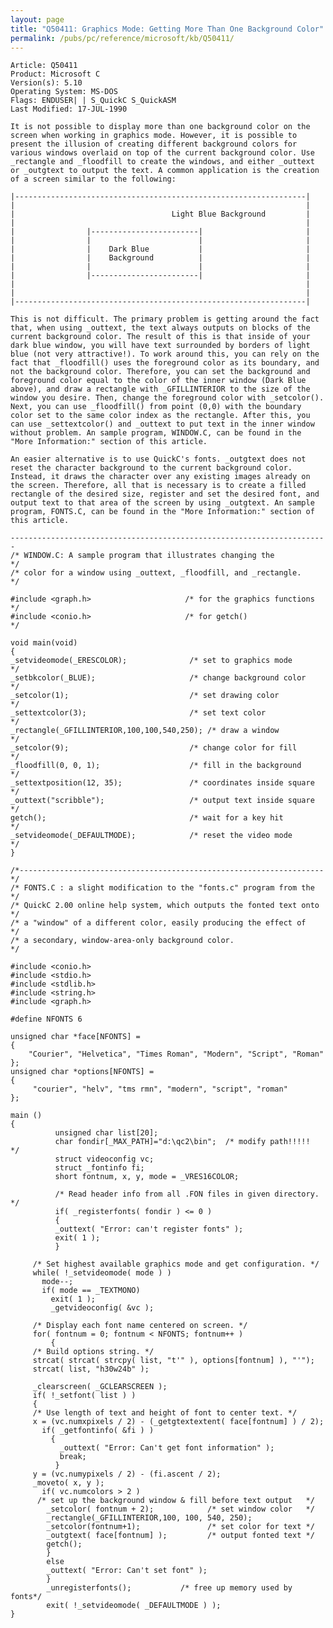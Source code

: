 ```yaml
---
layout: page
title: "Q50411: Graphics Mode: Getting More Than One Background Color"
permalink: /pubs/pc/reference/microsoft/kb/Q50411/
---
```


	Article: Q50411
	Product: Microsoft C
	Version(s): 5.10
	Operating System: MS-DOS
	Flags: ENDUSER| | S_QuickC S_QuickASM
	Last Modified: 17-JUL-1990
	
	It is not possible to display more than one background color on the
	screen when working in graphics mode. However, it is possible to
	present the illusion of creating different background colors for
	various windows overlaid on top of the current background color. Use
	_rectangle and _floodfill to create the windows, and either _outtext
	or _outgtext to output the text. A common application is the creation
	of a screen similar to the following:
	
	|-----------------------------------------------------------------|
	|                                                                 |
	|                                   Light Blue Background         |
	|                                                                 |
	|                |------------------------|                       |
	|                |                        |                       |
	|                |    Dark Blue           |                       |
	|                |    Background          |                       |
	|                |                        |                       |
	|                |------------------------|                       |
	|                                                                 |
	|                                                                 |
	|-----------------------------------------------------------------|
	
	This is not difficult. The primary problem is getting around the fact
	that, when using _outtext, the text always outputs on blocks of the
	current background color. The result of this is that inside of your
	dark blue window, you will have text surrounded by borders of light
	blue (not very attractive!). To work around this, you can rely on the
	fact that _floodfill() uses the foreground color as its boundary, and
	not the background color. Therefore, you can set the background and
	foreground color equal to the color of the inner window (Dark Blue
	above), and draw a rectangle with _GFILLINTERIOR to the size of the
	window you desire. Then, change the foreground color with _setcolor().
	Next, you can use _floodfill() from point (0,0) with the boundary
	color set to the same color index as the rectangle. After this, you
	can use _settextcolor() and _outtext to put text in the inner window
	without problem. An sample program, WINDOW.C, can be found in the
	"More Information:" section of this article.
	
	An easier alternative is to use QuickC's fonts. _outgtext does not
	reset the character background to the current background color.
	Instead, it draws the character over any existing images already on
	the screen. Therefore, all that is necessary is to create a filled
	rectangle of the desired size, register and set the desired font, and
	output text to that area of the screen by using _outgtext. An sample
	program, FONTS.C, can be found in the "More Information:" section of
	this article.
	
	-----------------------------------------------------------------------
	/* WINDOW.C: A sample program that illustrates changing the          */
	/* color for a window using _outtext, _floodfill, and _rectangle.    */
	
	#include <graph.h>                     /* for the graphics functions */
	#include <conio.h>                     /* for getch()                */
	
	void main(void)
	{
	_setvideomode(_ERESCOLOR);              /* set to graphics mode      */
	_setbkcolor(_BLUE);                     /* change background color   */
	_setcolor(1);                           /* set drawing color         */
	_settextcolor(3);                       /* set text color            */
	_rectangle(_GFILLINTERIOR,100,100,540,250); /* draw a window         */
	_setcolor(9);                           /* change color for fill     */
	_floodfill(0, 0, 1);                    /* fill in the background    */
	_settextposition(12, 35);               /* coordinates inside square */
	_outtext("scribble");                   /* output text inside square */
	getch();                                /* wait for a key hit        */
	_setvideomode(_DEFAULTMODE);            /* reset the video mode      */
	}
	
	/*--------------------------------------------------------------------*/
	/* FONTS.C : a slight modification to the "fonts.c" program from the  */
	/* QuickC 2.00 online help system, which outputs the fonted text onto */
	/* a "window" of a different color, easily producing the effect of    */
	/* a secondary, window-area-only background color.                    */
	
	#include <conio.h>
	#include <stdio.h>
	#include <stdlib.h>
	#include <string.h>
	#include <graph.h>
	
	#define NFONTS 6
	
	unsigned char *face[NFONTS] =
	{
	    "Courier", "Helvetica", "Times Roman", "Modern", "Script", "Roman"
	};
	unsigned char *options[NFONTS] =
	{
	     "courier", "helv", "tms rmn", "modern", "script", "roman"
	};
	
	main ()
	{
	          unsigned char list[20];
	          char fondir[_MAX_PATH]="d:\qc2\bin";  /* modify path!!!!!   */
	          struct videoconfig vc;
	          struct _fontinfo fi;
	          short fontnum, x, y, mode = _VRES16COLOR;
	
	          /* Read header info from all .FON files in given directory. */
	          if( _registerfonts( fondir ) <= 0 )
	          {
	          _outtext( "Error: can't register fonts" );
	          exit( 1 );
	          }
	
	     /* Set highest available graphics mode and get configuration. */
	     while( !_setvideomode( mode ) )
	       mode--;
	       if( mode == _TEXTMONO)
	         exit( 1 );
	         _getvideoconfig( &vc );
	
	     /* Display each font name centered on screen. */
	     for( fontnum = 0; fontnum < NFONTS; fontnum++ )
	         {
	     /* Build options string. */
	     strcat( strcat( strcpy( list, "t'" ), options[fontnum] ), "'");
	     strcat( list, "h30w24b" );
	
	     _clearscreen( _GCLEARSCREEN );
	     if( !_setfont( list ) )
	     {
	     /* Use length of text and height of font to center text. */
	     x = (vc.numxpixels / 2) - (_getgtextextent( face[fontnum] ) / 2);
	       if( _getfontinfo( &fi ) )
	         {
	           _outtext( "Error: Can't get font information" );
	           break;
	          }
	     y = (vc.numypixels / 2) - (fi.ascent / 2);
	     _moveto( x, y );
	       if( vc.numcolors > 2 )
	      /* set up the background window & fill before text output   */
	        _setcolor( fontnum + 2);            /* set window color   */
	        _rectangle(_GFILLINTERIOR,100, 100, 540, 250);
	        _setcolor(fontnum+1);               /* set color for text */
	        _outgtext( face[fontnum] );         /* output fonted text */
	        getch();
	        }
	        else
	        _outtext( "Error: Can't set font" );
	        }
	        _unregisterfonts();           /* free up memory used by fonts*/
	        exit( !_setvideomode( _DEFAULTMODE ) );
	}
